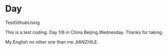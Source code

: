 # Day
TestGithubUsing 

This is a test coding.
Day 1/6 in China Beijing.Wednesday.
Thanks for taking.

My English no other one than me JIANZHILE.
